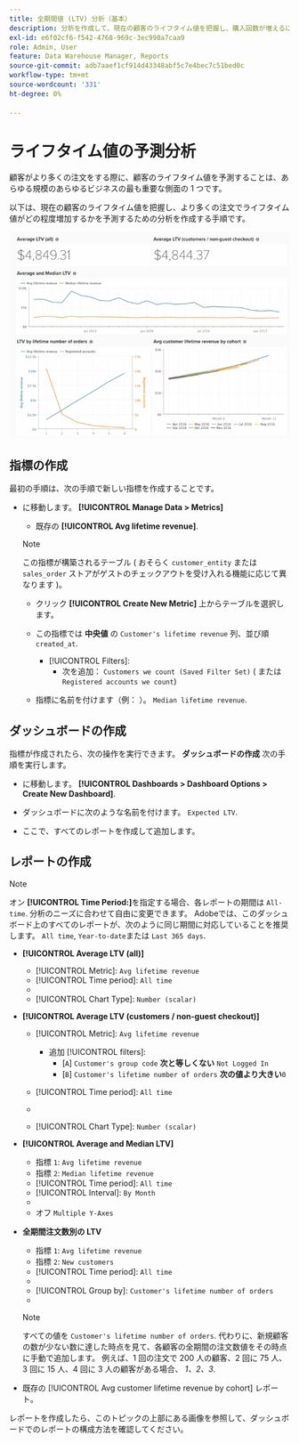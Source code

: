 ```yaml
---
title: 全期間値 (LTV) 分析（基本）
description: 分析を作成して、現在の顧客のライフタイム値を把握し、購入回数が増えるにつれてライフタイム値が増加する方法を予測する方法を説明します。
exl-id: e6f02cf6-f542-4768-969c-3ec998a7caa9
role: Admin, User
feature: Data Warehouse Manager, Reports
source-git-commit: adb7aaef1cf914d43348abf5c7e4bec7c51bed0c
workflow-type: tm+mt
source-wordcount: '331'
ht-degree: 0%

---
```


# ライフタイム値の予測分析

顧客がより多くの注文をする際に、顧客のライフタイム値を予測することは、あらゆる規模のあらゆるビジネスの最も重要な側面の 1 つです。

以下は、現在の顧客のライフタイム値を把握し、より多くの注文でライフタイム値がどの程度増加するかを予測するための分析を作成する手順です。

![期待されるライフタイム値](../../assets/expected_ltv_720.png)

## 指標の作成

最初の手順は、次の手順で新しい指標を作成することです。
* に移動します。 **[!UICONTROL Manage Data > Metrics]**
   * 既存の **[!UICONTROL Avg lifetime revenue]**.

  >[!NOTE]
  >
  >この指標が構築されるテーブル ( おそらく `customer_entity` または `sales_order` ストアがゲストのチェックアウトを受け入れる機能に応じて異なります )。

   * クリック **[!UICONTROL Create New Metric]** 上からテーブルを選択します。
   * この指標では **中央値** の `Customer's lifetime revenue` 列、並び順 `created_at`.
      * [!UICONTROL Filters]:
         * 次を追加： `Customers we count (Saved Filter Set)` ( または `Registered accounts we count`)

   * 指標に名前を付けます（例： ）。 `Median lifetime revenue`.

## ダッシュボードの作成

指標が作成されたら、次の操作を実行できます。 **ダッシュボードの作成** 次の手順を実行します。
* に移動します。 **[!UICONTROL Dashboards > Dashboard Options > Create New Dashboard]**.
* ダッシュボードに次のような名前を付けます。 `Expected LTV`.

* ここで、すべてのレポートを作成して追加します。

## レポートの作成

>[!NOTE]
>
>オン **[!UICONTROL Time Period:]**&#x200B;を指定する場合、各レポートの期間は `All-time`. 分析のニーズに合わせて自由に変更できます。 Adobeでは、このダッシュボード上のすべてのレポートが、次のように同じ期間に対応していることを推奨します。 `All time`, `Year-to-date`または `Last 365 days`.

* **[!UICONTROL Average LTV (all)]**
   * [!UICONTROL Metric]: `Avg lifetime revenue`
   * [!UICONTROL Time period]: `All time`
   * 
     [!UICONTROL 間隔]: `None`
   * [!UICONTROL Chart Type]: `Number (scalar)`

* **[!UICONTROL Average LTV (customers / non-guest checkout)]**
   * [!UICONTROL Metric]: `Avg lifetime revenue`
      * 追加 [!UICONTROL filters]:
         * [`A`] `Customer's group code` **次と等しくない** `Not Logged In`
         * [`B`] `Customer's lifetime number of orders` **次の値より大きい**`0`

   * [!UICONTROL Time period]: `All time`
   * 
     [!UICONTROL 間隔]: `None`
   * [!UICONTROL Chart Type]: `Number (scalar)`

* **[!UICONTROL Average and Median LTV]**
   * 指標 `1`: `Avg lifetime revenue`
   * 指標 `2`: `Median lifetime revenue`
   * [!UICONTROL Time period]: `All time`
   * [!UICONTROL Interval]: `By Month`
   * 
     [!UICONTROL グラフの種類]: `Line`
   * オフ `Multiple Y-Axes`

* **全期間注文数別の LTV**
   * 指標 `1`: `Avg lifetime revenue`
   * 指標 `2`: `New customers`
   * [!UICONTROL Time period]: `All time`
   * 
     [!UICONTROL 間隔]: `None`
   * [!UICONTROL Group by]: `Customer's lifetime number of orders`
   * 
     [!UICONTROL グラフの種類]: `Line`

  >[!NOTE]
  >
  >すべての値を `Customer's lifetime number of orders`. 代わりに、新規顧客の数が少ない数に達した時点を見て、各顧客の全期間の注文数値をその時点に手動で追加します。 例えば、1 回の注文で 200 人の顧客、2 回に 75 人、3 回に 15 人、4 回に 3 人の顧客がある場合、 *1、2、3*.

* 既存の [!UICONTROL Avg customer lifetime revenue by cohort] レポート。

レポートを作成したら、このトピックの上部にある画像を参照して、ダッシュボードでのレポートの構成方法を確認してください。
